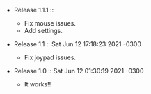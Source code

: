 - Release 1.1.1 ::
  - Fix mouse issues.
  - Add settings.

- Release 1.1 :: Sat Jun 12 17:18:23 2021 -0300
  - Fix joypad issues.

- Release 1.0 :: Sat Jun 12 01:30:19 2021 -0300
  - It works!!
